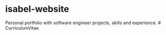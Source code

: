 # isabel-website
Personal portfolio with software engineer projects, skills and experience.
#   C u r r i c u l u m V i t a e  
 